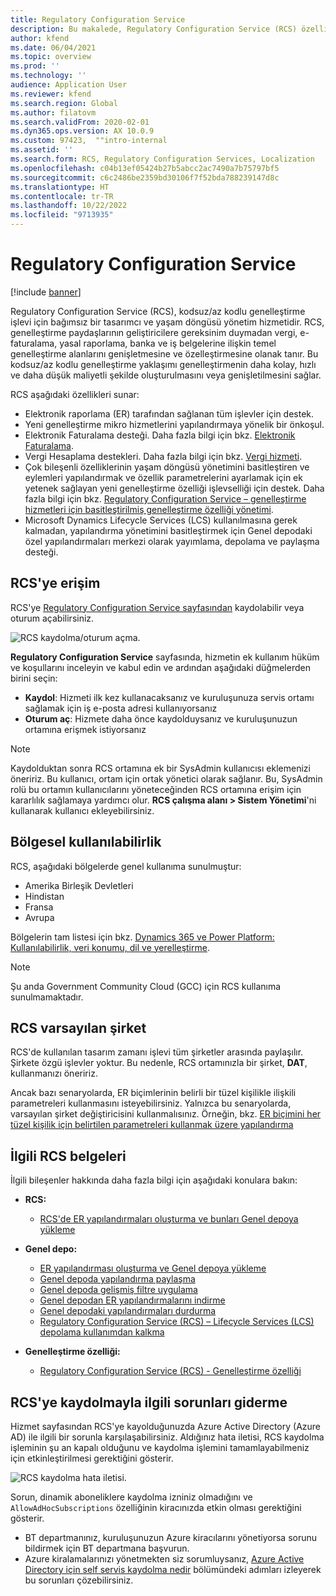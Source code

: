 ```yaml
---
title: Regulatory Configuration Service
description: Bu makalede, Regulatory Configuration Service (RCS) özelliklerine genel bir bakış sağlanmakta ve hizmete nasıl erişebileceğiniz açıklanmaktadır.
author: kfend
ms.date: 06/04/2021
ms.topic: overview
ms.prod: ''
ms.technology: ''
audience: Application User
ms.reviewer: kfend
ms.search.region: Global
ms.author: filatovm
ms.search.validFrom: 2020-02-01
ms.dyn365.ops.version: AX 10.0.9
ms.custom: 97423,  ""intro-internal
ms.assetid: ''
ms.search.form: RCS, Regulatory Configuration Services, Localization
ms.openlocfilehash: c04b13ef05424b27b5abcc2ac7490a7b75797bf5
ms.sourcegitcommit: c6c2486be2359bd30106f7f52bda788239147d8c
ms.translationtype: HT
ms.contentlocale: tr-TR
ms.lasthandoff: 10/22/2022
ms.locfileid: "9713935"
---
```

# <a name="regulatory-configuration-service"></a>Regulatory Configuration Service

[!include [banner](../includes/banner.md)]

Regulatory Configuration Service (RCS), kodsuz/az kodlu genelleştirme işlevi için bağımsız bir tasarımcı ve yaşam döngüsü yönetim hizmetidir. RCS, genelleştirme paydaşlarının geliştiricilere gereksinim duymadan vergi, e-faturalama, yasal raporlama, banka ve iş belgelerine ilişkin temel genelleştirme alanlarını genişletmesine ve özelleştirmesine olanak tanır. Bu kodsuz/az kodlu genelleştirme yaklaşımı genelleştirmenin daha kolay, hızlı ve daha düşük maliyetli şekilde oluşturulmasını veya genişletilmesini sağlar.

RCS aşağıdaki özellikleri sunar:

- Elektronik raporlama (ER) tarafından sağlanan tüm işlevler için destek.
- Yeni genelleştirme mikro hizmetlerini yapılandırmaya yönelik bir önkoşul.
- Elektronik Faturalama desteği. Daha fazla bilgi için bkz. [Elektronik Faturalama](/dynamics365-release-plan/2021wave1/finance-operations/dynamics365-finance/electronic-invoicing-add-on-dynamics-365-ga).
- Vergi Hesaplama destekleri. Daha fazla bilgi için bkz. [Vergi hizmeti](/dynamics365-release-plan/2021wave1/finance-operations/dynamics365-finance/tax-service-preview).
- Çok bileşenli özelliklerinin yaşam döngüsü yönetimini basitleştiren ve eylemleri yapılandırmak ve özellik parametrelerini ayarlamak için ek yetenek sağlayan yeni genelleştirme özelliği işlevselliği için destek. Daha fazla bilgi için bkz. [Regulatory Configuration Service – genelleştirme hizmetleri için basitleştirilmiş genelleştirme özelliği yönetimi](/dynamics365-release-plan/2021wave1/finance-operations/dynamics365-finance/regulatory-configuration-service-simplified-globalization-feature-management-globalization-services).
- Microsoft Dynamics Lifecycle Services (LCS) kullanılmasına gerek kalmadan, yapılandırma yönetimini basitleştirmek için Genel depodaki özel yapılandırmaları merkezi olarak yayımlama, depolama ve paylaşma desteği.

## <a name="access-rcs"></a>RCS'ye erişim

RCS'ye [Regulatory Configuration Service sayfasından](https://marketing.configure.global.dynamics.com/) kaydolabilir veya oturum açabilirsiniz.

![RCS kaydolma/oturum açma.](media/202103_RCS%20Marketing%20page_updated_1.jpg)

**Regulatory Configuration Service** sayfasında, hizmetin ek kullanım hüküm ve koşullarını inceleyin ve kabul edin ve ardından aşağıdaki düğmelerden birini seçin:

- **Kaydol**: Hizmeti ilk kez kullanacaksanız ve kuruluşunuza servis ortamı sağlamak için iş e-posta adresi kullanıyorsanız
- **Oturum aç**: Hizmete daha önce kaydolduysanız ve kuruluşunuzun ortamına erişmek istiyorsanız

> [!NOTE] 
> Kaydolduktan sonra RCS ortamına ek bir SysAdmin kullanıcısı eklemenizi öneririz. Bu kullanıcı, ortam için ortak yönetici olarak sağlanır. Bu, SysAdmin rolü bu ortamın kullanıcılarını yöneteceğinden RCS ortamına erişim için kararlılık sağlamaya yardımcı olur. **RCS çalışma alanı > Sistem Yönetimi**'ni kullanarak kullanıcı ekleyebilirsiniz.

## <a name="regional-availability"></a>Bölgesel kullanılabilirlik

RCS, aşağıdaki bölgelerde genel kullanıma sunulmuştur:

- Amerika Birleşik Devletleri
- Hindistan
- Fransa
- Avrupa

Bölgelerin tam listesi için bkz. [Dynamics 365 ve Power Platform: Kullanılabilirlik, veri konumu, dil ve yerelleştirme](https://aka.ms/dynamics_365_international_availability_deck).

> [!NOTE] 
> Şu anda Government Community Cloud (GCC) için RCS kullanıma sunulmamaktadır.

## <a name="rcs-default-company"></a>RCS varsayılan şirket

RCS'de kullanılan tasarım zamanı işlevi tüm şirketler arasında paylaşılır. Şirkete özgü işlevler yoktur. Bu nedenle, RCS ortamınızla bir şirket, **DAT**, kullanmanızı öneririz.

Ancak bazı senaryolarda, ER biçimlerinin belirli bir tüzel kişilikle ilişkili parametreleri kullanmasını isteyebilirsiniz. Yalnızca bu senaryolarda, varsayılan şirket değiştiricisini kullanmalısınız. Örneğin, bkz. [ER biçimini her tüzel kişilik için belirtilen parametreleri kullanmak üzere yapılandırma](../../fin-ops-core/dev-itpro/analytics/er-app-specific-parameters-configure-format.md)

## <a name="related-rcs-documentation"></a>İlgili RCS belgeleri

İlgili bileşenler hakkında daha fazla bilgi için aşağıdaki konulara bakın:

- **RCS:**

    - [RCS'de ER yapılandırmaları oluşturma ve bunları Genel depoya yükleme](rcs-global-repo-upload.md)

- **Genel depo:**

    - [ER yapılandırması oluşturma ve Genel depoya yükleme](rcs-global-repo-upload.md)
    - [Genel depoda yapılandırma paylaşma](rcs-global-repo-share-configuration.md)
    - [Genel depoda gelişmiş filtre uygulama](enhanced-filtering-global-repo.md)
    - [Genel depodan ER yapılandırmalarını indirme](../../fin-ops-core/dev-itpro/analytics/er-download-configurations-global-repo.md)
    - [Genel depodaki yapılandırmaları durdurma](discontinuing-configurations-rcs-global-repo.md)
    - [Regulatory Configuration Service (RCS) – Lifecycle Services (LCS) depolama kullanımdan kalkma](rcs-lcs-repo-dep-faq.md)

- **Genelleştirme özelliği:**

    - [Regulatory Configuration Service (RCS) - Genelleştirme özelliği](/dynamics365-release-plan/2021wave1/finance-operations/dynamics365-finance/regulatory-configuration-service-simplified-globalization-feature-management-globalization-services)


## <a name="troubleshooting-rcs-sign-up"></a>RCS'ye kaydolmayla ilgili sorunları giderme

Hizmet sayfasından RCS'ye kayolduğunuzda Azure Active Directory (Azure AD) ile ilgili bir sorunla karşılaşabilirsiniz. Aldığınız hata iletisi, RCS kaydolma işleminin şu an kapalı olduğunu ve kaydolma işlemini tamamlayabilmeniz için etkinleştirilmesi gerektiğini gösterir.

![RCS kaydolma hata iletisi.](media/01_RCSSignUpError.jpg)

Sorun, dinamik aboneliklere kaydolma izniniz olmadığını ve `AllowAdHocSubscriptions` özelliğinin kiracınızda etkin olması gerektiğini gösterir. 

- BT departmanınız, kuruluşunuzun Azure kiracılarını yönetiyorsa sorunu bildirmek için BT departmana başvurun.
- Azure kiralamalarınızı yönetmekten siz sorumluysanız, [Azure Active Directory için self servis kaydolma nedir](/azure/active-directory/enterprise-users/directory-self-service-signup#how-do-i-control-self-service-settings) bölümündeki adımları izleyerek bu sorunları çözebilirsiniz.
